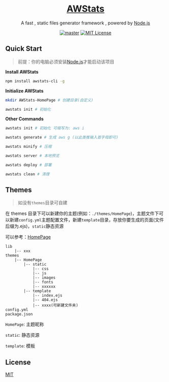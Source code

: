 <h1 align="center"><a href="https://github.com/lete114/AWStats" target="_blank">AWStats</a></h1>
<p align="center"> A fast , static files generator framework , powered by <a href="https://nodejs.org" title="https://nodejs.org">Node.js</a></p>

<p align="center">
    <a href="https://github.com/lete114/AWStats-cli/releases/"><img src="https://img.shields.io/github/package-json/v/lete114/AWStats-cli/master?color=%23e58a8a&label=master" alt="master"></a>
    <a href="https://github.com/lete114/AWStats-cli/blob/master/LICENSE"><img src="https://img.shields.io/github/license/lete114/AWStats-cli?color=FF5531" alt="MIT License"></a>
</p>

## Quick Start

> 前提：你的电脑必须安装[Node.js](https://nodejs.org/)才能启动该项目

**Install AWStats**

```bash
npm install awstats-cli -g
```

**Initialize AWStats**

```bash
mkdir AWStats-HomePage # 创建目录(自定义)

awstats init # 初始化
```

**Other Commands**

```bash
awstats init # 初始化 可缩写为: aws i

awstats generate # 生成 aws g (以此类推输入首字母即可)

awstats minify # 压缩

awstats server # 本地预览

awstats deploy # 部署

awstats clean # 清理
```

## Themes

> 如没有`themes`目录可自建

在 themes 目录下可以新建你的主题(例如：`./themes/HomePage`)，主题文件下可以新建`config.yml`主题配置文件，新建`template`目录，存放你要生成的页面(文件后缀为.ejs)，`static`静态资源

可以参考：[HomePage](https://github.com/lete114/AWStats-theme-HomePage)

```
lib
    |-- xxx
themes
    |-- HomePage
        |-- static
            |-- css
            |-- js
            |-- images
            |-- fonts
            |-- xxxxxx
        |-- template
            |-- index.ejs
            |-- 404.ejs
            |-- xxxx(可新建文件夹)
config.yml
package.json
```

`HomePage`: 主题昵称

`static`: 静态资源

`template`: 模板

## License

[MIT](LICENSE)
